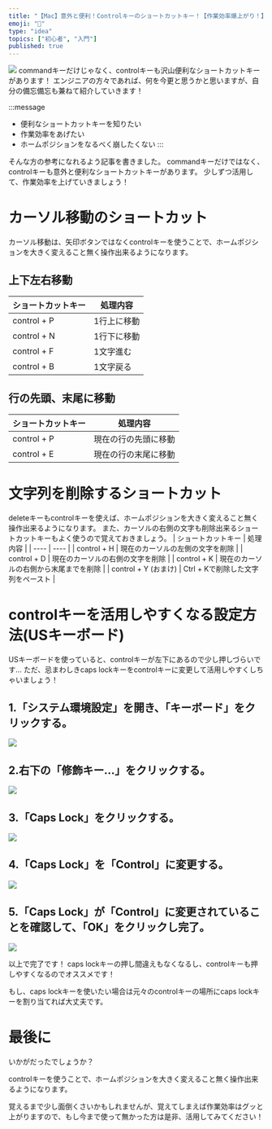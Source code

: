 ```yaml
---
title: "【Mac】意外と便利！Controlキーのショートカットキー！【作業効率爆上がり！】"
emoji: "🐧"
type: "idea"
topics: ["初心者", "入門"]
published: true
---
```


![](https://storage.googleapis.com/zenn-user-upload/f0751d3cdef4-20220210.png)
commandキーだけじゃなく、controlキーも沢山便利なショートカットキーがあります！
エンジニアの方々であれば、何を今更と思うかと思いますが、自分の備忘備忘も兼ねて紹介していきます！

:::message
- 便利なショートカットキーを知りたい
- 作業効率をあげたい
- ホームポジションをなるべく崩したくない
:::

そんな方の参考になれるよう記事を書きました。
commandキーだけではなく、controlキーも意外と便利なショートカットキーがあります。
少しずつ活用して、作業効率を上げていきましょう！

# カーソル移動のショートカット
カーソル移動は、矢印ボタンではなくcontrolキーを使うことで、ホームポジションを大きく変えること無く操作出来るようになります。

## 上下左右移動
| ショートカットキー | 処理内容 |
| ---- | ---- |
| control + P | 1行上に移動 |
| control + N | 1行下に移動 |
| control + F | 1文字進む |
| control + B | 1文字戻る |

## 行の先頭、末尾に移動
| ショートカットキー | 処理内容 |
| ---- | ---- |
| control + P | 現在の行の先頭に移動 |
| control + E | 現在の行の末尾に移動 |

# 文字列を削除するショートカット
deleteキーもcontrolキーを使えば、ホームポジションを大きく変えること無く操作出来るようになります。
また、カーソルの右側の文字も削除出来るショートカットキーもよく使うので覚えておきましょう。
| ショートカットキー | 処理内容 |
| ---- | ---- |
| control + H | 現在のカーソルの左側の文字を削除 |
| control + D | 現在のカーソルの右側の文字を削除 |
| control + K | 現在のカーソルの右側から末尾までを削除 |
| control + Y (おまけ) | Ctrl + Kで削除した文字列をペースト |

# controlキーを活用しやすくなる設定方法(USキーボード)
USキーボードを使っていると、controlキーが左下にあるので少し押しづらいです...
ただ、忌まわしきcaps lockキーをcontrolキーに変更して活用しやすくしちゃいましょう！

## 1.「システム環境設定」を開き、「キーボード」をクリックする。
![](https://storage.googleapis.com/zenn-user-upload/be9985572f95-20220210.png)

## 2.右下の「修飾キー…」をクリックする。
![](https://storage.googleapis.com/zenn-user-upload/4e0b03298cbc-20220210.png)

## 3.「Caps Lock」をクリックする。
![](https://storage.googleapis.com/zenn-user-upload/207e1999d353-20220210.png)

## 4.「Caps Lock」を「Control」に変更する。
![](https://storage.googleapis.com/zenn-user-upload/f2e52af8e17e-20220210.png)

## 5.「Caps Lock」が「Control」に変更されていることを確認して、「OK」をクリックし完了。
![](https://storage.googleapis.com/zenn-user-upload/fa76b9f52bef-20220210.png)

以上で完了です！
caps lockキーの押し間違えもなくなるし、controlキーも押しやすくなるのでオススメです！

もし、caps lockキーを使いたい場合は元々のcontrolキーの場所にcaps lockキーを割り当てれば大丈夫です。

# 最後に
いかがだったでしょうか？

controlキーを使うことで、ホームポジションを大きく変えること無く操作出来るようになります。

覚えるまで少し面倒くさいかもしれませんが、覚えてしまえば作業効率はグッと上がりますので、もし今まで使って無かった方は是非、活用してみてください！